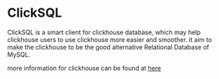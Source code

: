 # ClickSQL
 
ClickSQL is a smart client for clickhouse database, which may help clickhouse users to use clickhouse more easier and smoother. 
it aim to make the clickhouse to be the good alternative Relational Database of MySQL. 

more information for clickhouse can be found at [here](http://clickhouse.tech)

